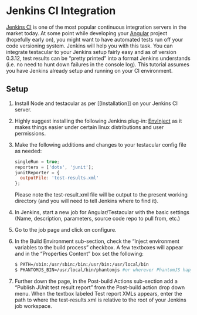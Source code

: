 # Jenkins CI Integration

[Jenkins CI] is one of the most popular continuous integration servers
in the market today. At some point while developing your [Angular]
project (hopefully early on), you might want to have automated tests run
off your code versioning system. Jenkins will help you with this task.
You can integrate testacular to your Jenkins setup fairly easy and as of
version 0.3.12, test results can be “pretty printed” into a format
Jenkins understands (i.e. no need to hunt down failures in the console
log). This tutorial assumes you have Jenkins already setup and running
on your CI environment.

## Setup

1.  Install Node and testacular as per [[Installation]] on your
    Jenkins CI server.
2.  Highly suggest installing the following Jenkins plug-in:
    [EnvInject] as it makes things easier under certain linux
    distributions and user permissions.
3.  Make the following additions and changes to your testacular config
    file as needed:

    ```javascript
    singleRun = true;
    reporters = ['dots', 'junit'];
    junitReporter = {
      outputFile: 'test-results.xml'
    };
    ```
    
    Please note the test-result.xml file will be output to the present
    working directory (and you will need to tell Jenkins where to find it).

4.  In Jenkins, start a new job for Angular/Testacular with the basic
    settings (Name, description, parameters, source code repo to pull
    from, etc.)
5.  Go to the job page and click on configure.
6.  In the Build Environment sub-section, check the “Inject environment
    variables to the build process” checkbox. A few textboxes will
    appear and in the “Properties Content” box set the following:

    ```bash
    $ PATH=/sbin:/usr/sbin:/bin:/usr/bin:/usr/local/bin
    $ PHANTOMJS_BIN=/usr/local/bin/phantomjs #or wherever PhantomJS happens to be installed
    ```

7.  Further down the page, in the Post-build Actions sub-section add a
    “Publish JUnit test result report” from the Post-build action drop
    down menu. When the textbox labeled Test report XMLs appears, enter
    the path to where the test-results.xml is relative to the root of
    your Jenkins job workspace.

[Jenkins CI]: http://jenkins-ci.org/
[Angular]: http://angularjs.org
[EnvInject]: https://wiki.jenkins-ci.org/display/JENKINS/EnvInject+Plugin
